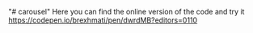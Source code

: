 "# carousel" 
Here you can find the online version of the code and try it
https://codepen.io/brexhmati/pen/dwrdMB?editors=0110
